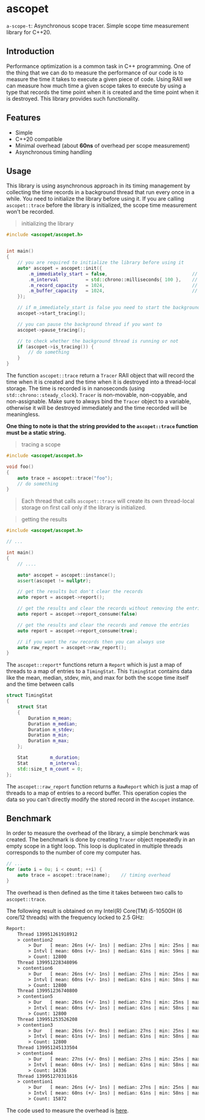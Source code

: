 # ascopet

`a-scope-t`: Asynchronous scope tracer. Simple scope time measurement library for C++20.

## Introduction

Performance optimization is a common task in C++ programming. One of the thing that we can do to measure the performance of our code is to measure the time it takes to execute a given piece of code. Using RAII we can measure how much time a given scope takes to execute by using a type that records the time point when it is created and the time point when it is destroyed. This library provides such functionality.

## Features

- Simple
- C++20 compatible
- Minimal overhead (about **60ns** of overhead per scope measurement)
- Asynchronous timing handling

## Usage

This library is using asynchronous approach in its timing management by collecting the time records in a background thread that run every once in a while. You need to initialize the library before using it. If you are calling `ascopet::trace` before the library is initialized, the scope time measurement won't be recorded.

> initializing the library

```cpp
#include <ascopet/ascopet.h>


int main()
{
    // you are required to initialize the library before using it
    auto* ascopet = ascopet::init({
        .m_immediately_start = false,                               // immediately start the background thread
        .m_interval          = std::chrono::milliseconds{ 100 },    // polling interval
        .m_record_capacity   = 1024,                                // max number of records for each unique entry (by name)
        .m_buffer_capacity   = 1024,                                // the size of the thread-local storage
    });

    // if m_immediately_start is false you need to start the background thread manually
    ascopet->start_tracing();

    // you can pause the background thread if you want to
    ascopet->pause_tracing();

    // to check whether the background thread is running or not
    if (ascopet->is_tracing()) {
        // do something
    }
}
```

The function `ascopet::trace` return a `Tracer` RAII object that will record the time when it is created and the time when it is destroyed into a thread-local storage. The time is recorded is in nanoseconds (using `std::chrono::steady_clock`). `Tracer` is non-movable, non-copyable, and non-assignable. Make sure to always bind the `Tracer` object to a variable, otherwise it will be destroyed immediately and the time recorded will be meaningless.

**One thing to note is that the string provided to the `ascopet::trace` function must be a static string.**

> tracing a scope

```cpp
#include <ascopet/ascopet.h>

void foo()
{
    auto trace = ascopet::trace("foo");
    // do something
}
```

> Each thread that calls `ascopet::trace` will create its own thread-local storage on first call only if the library is initialized.

> getting the results

```cpp
#include <ascopet/ascopet.h>

// ...

int main()
{
    // ....

    auto* ascopet = ascopet::instance();
    assert(ascopet != nullptr);

    // get the results but don't clear the records
    auto report = ascopet->report();

    // get the results and clear the records without removing the entries
    auto report = ascopet->report_consume(false)

    // get the results and clear the records and remove the entries
    auto report = ascopet->report_consume(true);

    // if you want the raw records then you can always use
    auto raw_report = ascopet->raw_report();
}
```

The `ascopet::report*` functions return a `Report` which is just a map of threads to a map of entries to a `TimingStat`. This `TimingStat` contains data like the mean, median, stdev, min, and max for both the scope time itself and the time between calls

```cpp
struct TimingStat
{
    struct Stat
    {
        Duration m_mean;
        Duration m_median;
        Duration m_stdev;
        Duration m_min;
        Duration m_max;
    };

    Stat        m_duration;
    Stat        m_interval;
    std::size_t m_count = 0;
};
```

The `ascopet::raw_report` function returns a `RawReport` which is just a map of threads to a map of entries to a record buffer. This operation copies the data so you can't directly modify the stored record in the `Ascopet` instance.

## Benchmark

In order to measure the overhead of the library, a simple benchmark was created. The benchmark is done by creating `Tracer` object repeatedly in an empty scope in a tight loop. This loop is duplicated in multiple threads corresponds to the number of core my computer has.

```cpp
// ...
for (auto i = 0u; i < count; ++i) {
    auto trace = ascopet::trace(name);    // timing overhead
}
```

The overhead is then defined as the time it takes between two calls to `ascopet::trace`.

The following result is obtained on my Intel(R) Core(TM) i5-10500H (6 core/12 threads) with the frequency locked to 2.5 GHz:

```txt
Report:
    Thread 139951261918912
    > contention2
        > Dur   [ mean: 26ns (+/- 1ns) | median: 27ns | min: 25ns | max: 29ns ]
        > Intvl [ mean: 60ns (+/- 1ns) | median: 61ns | min: 59ns | max: 76ns ]
        > Count: 12800
    Thread 139951228348096
    > contention6
        > Dur   [ mean: 26ns (+/- 1ns) | median: 27ns | min: 25ns | max: 29ns ]
        > Intvl [ mean: 60ns (+/- 1ns) | median: 61ns | min: 58ns | max: 77ns ]
        > Count: 12800
    Thread 139951236740800
    > contention5
        > Dur   [ mean: 26ns (+/- 1ns) | median: 27ns | min: 25ns | max: 29ns ]
        > Intvl [ mean: 60ns (+/- 1ns) | median: 61ns | min: 58ns | max: 76ns ]
        > Count: 12800
    Thread 139951253526208
    > contention3
        > Dur   [ mean: 26ns (+/- 0ns) | median: 27ns | min: 25ns | max: 29ns ]
        > Intvl [ mean: 61ns (+/- 1ns) | median: 61ns | min: 58ns | max: 65ns ]
        > Count: 12800
    Thread 139951245133504
    > contention4
        > Dur   [ mean: 27ns (+/- 0ns) | median: 27ns | min: 25ns | max: 30ns ]
        > Intvl [ mean: 60ns (+/- 1ns) | median: 61ns | min: 58ns | max: 78ns ]
        > Count: 14336
    Thread 139951270311616
    > contention1
        > Dur   [ mean: 26ns (+/- 1ns) | median: 27ns | min: 25ns | max: 30ns ]
        > Intvl [ mean: 60ns (+/- 1ns) | median: 61ns | min: 58ns | max: 77ns ]
        > Count: 15872
```

The code used to measure the overhead is [here](example/source/trace.cpp).
